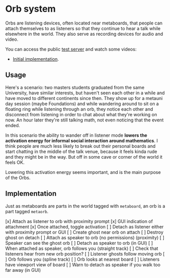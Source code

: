 # Orb system

Orbs are listening devices, often located near metaboards, that people can attach themselves to as listeners so that they continue to hear a talk while elsewhere in the world. They also serve as recording devices for audio and video.

You can access the public [test server](https://www.roblox.com/games/8369549984/Orb-test) and watch some videos:

- [Initial implementation](https://youtu.be/0vuNKcCv1sk).

## Usage

Here's a scenario: two masters students graduated from the same University, have similar interests, but haven't seen each other in a while and have moved to different continents since then. They show up for a metauni day session (maybe Foundations) and while wandering around to sit on a floating ring while listening through an orb, they notice each other and disconnect from listening in order to chat about what they're working on now. An hour later they're still talking math, not even noticing that the event ended.

In this scenario the ability to wander off in listener mode **lowers the activation energy for informal social interaction around mathematics**. I think people are much less likely to break out their personal boards and start chatting in the middle of the talk venue, because it feels kinda rude and they might be in the way. But off in some cave or corner of the world it feels OK.

Lowering this activation energy seems important, and is the main purpose of the Orbs.

## Implementation

Just as metaboards are parts in the world tagged with `metaboard`, an orb is a part tagged `metaorb`.

[x] Attach as listener to orb with proximity prompt
[x] GUI indication of attachment
[x] Once attached, toggle activation
[ ] Detach as listener either with proximity prompt or GUI
[ ] Create ghost near orb on attach
[ ] Destroy ghost on detach
[ ] Attach as speaker to orb (no permissions) (proximity)
[ ] Speaker can see the ghost orb
[ ] Detach as speaker to orb (in GUI)
[ ] When attached as speaker, orb follows you (straight track)
[ ] Check that listeners hear from new orb position?
[ ] Listener ghosts follow moving orb
[ ] Orb follows you (spline track)
[ ] Orb looks at nearest board
[ ] Listeners have viewport view of board
[ ] Warn to detach as speaker if you walk too far away (in GUI)
